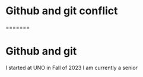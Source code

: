 # Github and git conflict
=======
# Github and git

I started at UNO in Fall of 2023
I am currently a senior
